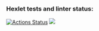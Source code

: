 ### Hexlet tests and linter status:
[![Actions Status](https://github.com/janmare/php-project-lvl1/workflows/hexlet-check/badge.svg)](https://github.com/janmare/php-project-lvl1/actions)
<a href="https://codeclimate.com/github/codeclimate/codeclimate/maintainability"><img src="https://api.codeclimate.com/v1/badges/a99a88d28ad37a79dbf6/maintainability" /></a>
